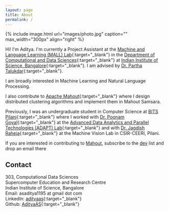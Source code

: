 ```yaml
---
layout: page
title: About
permalink: /
---
```


{% include image.html url="images/photo.jpg" caption="" max_width="300px" align="right" %}

Hi! I'm Aditya. I'm currently a Project Assistant at the [Machine and Language Learning (MALL) Lab]{:target="_blank"} in the [Department of Computational and Data Sciences]{:target="_blank"} at [Indian Institute of Science, Bangalore]{:target="_blank"}. I am advised by [Dr. Partha Talukdar]{:target="_blank"}.

I am broadly interested in Machine Learning and Natural Language Processing.

I also contribute to [Apache Mahout]{:target="_blank"} where I design distributed clustering algorithms and implement them in Mahout Samsara.

Previously, I was an undergraduate student in Computer Science at [BITS Pilani]{:target="_blank"} where I worked with [Dr. Poonam Goyal]{:target="_blank"} at the [Advanced Data Analytics and Parallel Technologies (ADAPT) Lab]{:target="_blank"} and with [Dr. Jagdish Raheja]{:target="_blank"} at the Machine Vision Lab in CSIR-CEERI, Pilani.

If you are interested in contributing to [Mahout], subscribe to the [dev] list and drop an email there

## Contact
303, Computational Data Sciences <br />
Supercomputer Education and Research Centre <br />
Indian Institute of Science, Bangalore<br />
Email: asaditya1195 at gmail dot com<br />
LinkedIn: [adityaas]{:target="_blank"} <br />
Github: [AdityaAS]{:target="_blank"}

[AdityaAS]: https://github.com/AdityaAS/
[adityaas]: https://www.linkedin.com/in/asaditya/
[Machine and Language Learning (MALL) Lab]: http://malllabiisc.github.io/
[Department of Computational and Data Sciences]: http://cds.iisc.ac.in/
[Indian Institute of Science, Bangalore]: http://www.iisc.ac.in/
[Dr. Partha Talukdar]: http://talukdar.net/
[Dr. Poonam Goyal]: http://www.bits-pilani.ac.in/pilani/poonam/profile
[Advanced Data Analytics and Parallel Technologies (ADAPT) Lab]: http://www.bits-pilani.ac.in/pilani/computerscience/AdvancedDataAnalyticsParallelTechnologiesLaboratory/
[Dr. Jagdish Raheja]: http://www.ceeri.res.in/profiles/j-l-raheja/
[Apache Mahout]: http://mahout.apache.org/
[Mahout]: http://mahout.apache.org/
[BITS Pilani]: http://www.bits-pilani.ac.in/
[dev]: mailto:dev-subscribe@mahout.apache.org

